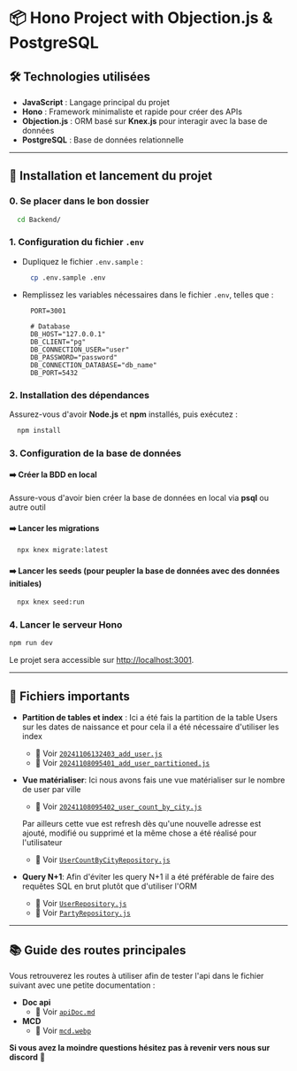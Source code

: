 # 📦 Hono Project with Objection.js & PostgreSQL

## 🛠️ Technologies utilisées
- **JavaScript** : Langage principal du projet
- **Hono** : Framework minimaliste et rapide pour créer des APIs
- **Objection.js** : ORM basé sur **Knex.js** pour interagir avec la base de données
- **PostgreSQL** : Base de données relationnelle

---

## 🚀 Installation et lancement du projet

### 0. Se placer dans le bon dossier
```bash
  cd Backend/
```

### 1. Configuration du fichier `.env`
- Dupliquez le fichier `.env.sample` :
  ```bash
    cp .env.sample .env
  ```
- Remplissez les variables nécessaires dans le fichier `.env`, telles que :
  ```dotenv
    PORT=3001

    # Database
    DB_HOST="127.0.0.1"
    DB_CLIENT="pg"
    DB_CONNECTION_USER="user"
    DB_PASSWORD="password"
    DB_CONNECTION_DATABASE="db_name"
    DB_PORT=5432
  ```

### 2. Installation des dépendances
Assurez-vous d'avoir **Node.js** et **npm** installés, puis exécutez :
```bash
  npm install
```

### 3. Configuration de la base de données

#### ➡️ Créer la BDD en local
Assure-vous d'avoir bien créer la base de données en local via **psql** ou autre outil

#### ➡️ Lancer les migrations
```bash
  npx knex migrate:latest
```

#### ➡️ Lancer les seeds (pour peupler la base de données avec des données initiales)
```bash
  npx knex seed:run
```

### 4. Lancer le serveur Hono
```bash
npm run dev
```

Le projet sera accessible sur [http://localhost:3001](http://localhost:3001).

---

## 📂 Fichiers importants

- **Partition de tables et index** : Ici a été fais la partition de la table Users sur les dates de naissance et pour cela il a été nécessaire d'utiliser les index
  - 📄 Voir [`20241106132403_add_user.js`](Backend/src/db/migrations/20241106132403_add_user.js) 
  - 📄 Voir [`20241108095401_add_user_partitioned.js`](Backend/src/db/migrations/20241108095401_add_user_partitioned.js)

- **Vue matérialiser**: Ici nous avons fais une vue matérialiser sur le nombre de user par ville
  - 📄 Voir [`20241108095402_user_count_by_city.js`](Backend/src/db/migrations/20241108095402_user_count_by_city.js)

  Par ailleurs cette vue est refresh dès qu'une nouvelle adresse est ajouté, modifié ou supprimé et la même chose a été réalisé pour l'utilisateur
  - 📄 Voir [`UserCountByCityRepository.js`](Backend/src/db/repository/UserCountByCityRepository.js)

- **Query N+1**: Afin d'éviter les query N+1 il a été préférable de faire des requêtes SQL en brut plutôt que d'utiliser l'ORM
  - 📄 Voir [`UserRepository.js`](Backend/src/db/repository/UserRepository.js)
  - 📄 Voir [`PartyRepository.js`](Backend/src/db/repository/PartyRepository.js)

---

## 📚 Guide des routes principales

Vous retrouverez les routes à utiliser afin de tester l'api dans le fichier suivant avec une petite documentation : 
- **Doc api** 
  - 📄 Voir [`apiDoc.md`](documentation/apiDoc.md)
- **MCD**
  - 📄 Voir [`mcd.webp`](documentation/mcd.webp)

**Si vous avez la moindre questions hésitez pas à revenir vers nous sur discord** 🚀
